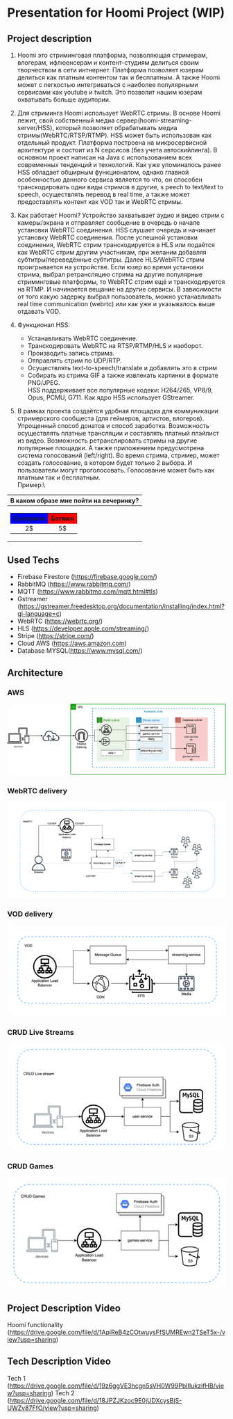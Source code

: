 # Presentation for Hoomi Project (WIP)
## Project description
1. Hoomi это стриминговая платформа, позволяющая стримерам, влогерам,
ифлюенсерам и контент-студиям делиться своим творчеством в сети интнернет. 
Платформа позволяет юзерам делиться как платным контентом так и бесплатным. 
А также Hoomi может с легкостью интегриваться с наиболее популярными сервисами как youtube  и twitch. 
Это позволит нашим юзерам охватывать больше аудитории. 

2. Для стриминга Hoomi использует WebRTC стримы. 
В основе Hoomi лежит, свой собственный медиа сервер(hoomi-streaming-server/HSS), 
который позволяет обрабатывать медиа стримы(WebRTC/RTSP/RTMP).
HSS может быть использован как отдельный продукт. 
Платформа построена на микросервисной архитектуре и состоит из N серсисов (без учета автоскийлинга). 
В основном проект написан на Java с использованием всех современных тенденций и технологий. 
Как уже упоминалось ранее HSS обладает обширным функционалом, 
однако главной особенностью данного сервиса является то что, 
он способен транскодировать одни виды стримов в другие, s
peech to text/text to speech, осуществлять перевод в real time, 
а также может предоставлять контент как VOD так и WebRTC стримы.

3. Как работает Hoomi? Устройство захватывает аудио и видео стрим 
с камеры/экрана и отправляет сообщение в очередь о начале установки WebRTC соединения. 
HSS слушает очередь и начинает установку WebRTC соединения. 
После успешной установки соединения, 
WebRTC стрим транскодируется в HLS или подаётся как WebRTC стрим другим участникам, 
при желании добавляя субтитры/переведённые субтитры. 
Далее HLS/WebRTC стрим проигрывается на устройстве. 
Если юзер во время установки стрима, 
выбрал ретрансляцию стрима на другие популярные стриминговые платформы, 
то WebRTC стрим ещё и транскодируется на RTMP. 
И начинается вещание на другие сервисы. 
В зависимости от того какую задержу выбрал пользователь, 
можно устанавливать real time communication (webrtc) или как уже и указывалось выше отдавать VOD.

4. Функционал HSS: 
    * Устанавливать WebRTC соединение. 
    * Транскодировать WebRTC на RTSP/RTMP/HLS и наоборот. 
    * Производить запись стрима. 
    * Отправлять стрим по  UDP/RTP.  
    * Осуществлять text-to-speech/translate и добавлять это в стрим
    * Собирать из стрима GIF а также извлекать картинки в формате PNG/JPEG.  
HSS поддерживает все популярные кодеки: H264/265, VP8/9, Opus, PCMU, G711. 
Как ядро HSS использует GStreamer. 

5. В рамках проекта создаётся удобная площадка для коммуникации стримерского сообщеста
(для геймеров, артистов, влогеров). 
Упрощенный способ донатов и способ заработка.
Возможность осуществлять платные трансляции и составлять платный плэйлист из видео. 
Возможность ретранслировать стримы на другие популярные площадки. 
А также приложением предусмотрена система голосований (left/right). 
Во время стрима, стример, может создать голосование, в котором будет только 2 выбора. 
И пользователи могут проголосовать. 
Голосование может быть как платным так и бесплатным.\
Пример:\

| В каком образе мне пойти на вечеринку? |
|                                :---:   |
| <table> <tr> <th style="background-color: blue"> Супермэн </th>  <th style="background-color: red"> Бэтмен </th> </tr> <tr> <td> 2$ </td>  <td> 5$ </td> </tr> </table> |


## Used Techs
* Firebase Firestore (https://firebase.google.com/)
* RabbitMQ (https://www.rabbitmq.com/)
* MQTT (https://www.rabbitmq.com/mqtt.html#tls)
* Gstreamer (https://gstreamer.freedesktop.org/documentation/installing/index.html?gi-language=c)
* WebRTC (https://webrtc.org/)
* HLS (https://developer.apple.com/streaming/)
* Stripe (https://stripe.com/)
* Cloud AWS (https://aws.amazon.com)
* Database MYSQL(https://www.mysql.com/)

## Architecture
### AWS
![](aws-diagram.png)
### WebRTC delivery
![](webrtc-delivery.png)
### VOD delivery
![](vod-delivery.png)
### CRUD Live Streams
![](crud-live-stream.png)
### CRUD Games
![](crud-games.png)

## Project Description Video
Hoomi functionality (https://drive.google.com/file/d/1ApiReB4zCOtwuysFfSUMREwn2TSeT5x-/view?usp=sharing)
## Tech Description Video
Tech 1 (https://drive.google.com/file/d/19z6ggVE3hcgn5sVH0W99PbIIIukzifHB/view?usp=sharing)
Tech 2 (https://drive.google.com/file/d/18JPZJKzoc9E0jUDXcysBjS-UWZv87FfO/view?usp=sharing)
